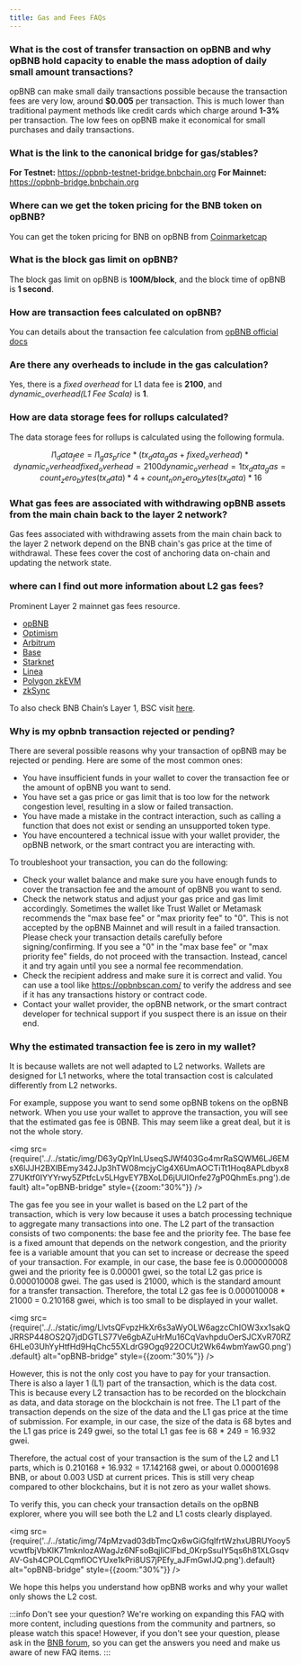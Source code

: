 ```yaml
---
title: Gas and Fees FAQs
---
```


### What is the cost of transfer transaction on opBNB and why opBNB hold capacity to enable the mass adoption of daily small amount transactions?

opBNB can make small daily transactions possible because the transaction fees are very low, around **$0.005** per transaction. This is much lower than traditional payment methods like credit cards which charge around **1-3%** per transaction. The low fees on opBNB make it economical for small purchases and daily transactions.

### What is the link to the canonical bridge for gas/stables?

**For Testnet:** <https://opbnb-testnet-bridge.bnbchain.org>
**For Mainnet:** <https://opbnb-bridge.bnbchain.org>

### Where can we get the token pricing for the BNB token on opBNB?

You can get the token pricing for BNB on opBNB from
[Coinmarketcap](https://coinmarketcap.com/currencies/bnb/)

### What is the block gas limit on opBNB?

The block gas limit on opBNB is **100M/block**, and the block time of opBNB is **1 second**.

### How are transaction fees calculated on opBNB?

You can details about the transaction fee calculation from [opBNB official
docs](https://docs.bnbchain.org/opbnb-docs/docs/core-concepts/gas-and-fees)

### Are there any overheads to include in the gas calculation?

Yes, there is a _fixed overhead_ for L1 data fee is **2100**, and _dynamic_overhead(L1 Fee Scala)_ is **1**.

### How are data storage fees for rollups calculated?

The data storage fees for rollups is calculated using the following formula.

```math
l1_data_fee = l1_gas_price * (tx_data_gas + fixed_overhead) * dynamic_overhead

fixed_overhead = 2100

dynamic_overhead = 1

tx_data_gas = count_zero_bytes(tx_data) * 4 + count_non_zero_bytes(tx_data) * 16
```

### What gas fees are associated with withdrawing opBNB assets from the main chain back to the layer 2 network?

Gas fees associated with withdrawing assets from the main chain back to the layer 2 network depend on the BNB chain's gas price at the time of withdrawal. These fees cover the cost of anchoring data on-chain and updating the network state.

### where can I find out more information about L2 gas fees?
Prominent Layer 2 mainnet gas fees resource. 

* [opBNB](https://opbnbscan.com/tx/0xa9f32fc3ef0b3338032bffc95f1c93e4d4bf6bdf6f0225b47e3b543b5421fdc0)
* [Optimism](https://l2fees.info/) 
* [Arbitrum](https://l2fees.info/)
* [Base](https://basescan.org/tx/0xd360162fb3474308acdf707f730cbff993168ef46610f5453b3a10d7d76deaa2)
* [Starknet](https://l2fees.info/) 
* [Linea](https://l2fees.info/)
* [Polygon zkEVM](https://l2fees.info/) 
* [zkSync](https://l2fees.info/) 

To also check BNB Chain’s Layer 1, BSC visit [here](https://bscscan.com/tx/0x1515e830b352a76bab8468d39c4924e1d220578ab0bf69eb09914e877c0713e5).

### Why is my opbnb transaction rejected or pending?
There are several possible reasons why your transaction of opBNB may be rejected or pending. Here are some of the most common ones:

* You have insufficient funds in your wallet to cover the transaction fee or the amount of opBNB you want to send.
* You have set a gas price or gas limit that is too low for the network congestion level, resulting in a slow or failed transaction.
* You have made a mistake in the contract interaction, such as calling a function that does not exist or sending an unsupported token type.
* You have encountered a technical issue with your wallet provider, the opBNB network, or the smart contract you are interacting with.

To troubleshoot your transaction, you can do the following:

* Check your wallet balance and make sure you have enough funds to cover the transaction fee and the amount of opBNB you want to send.
* Check the network status and adjust your gas price and gas limit accordingly. Sometimes the wallet like Trust Wallet or Metamask recommends the "max base fee" or "max priority fee" to "0". This is not accepted by the opBNB Mainnet and will result in a failed transaction. Please check your transaction details carefully before signing/confirming. If you see a "0" in the "max base fee" or "max priority fee" fields, do not proceed with the transaction. Instead, cancel it and try again until you see a normal fee recommendation. 
* Check the recipient address and make sure it is correct and valid. You can use a tool like https://opbnbscan.com/ to verify the address and see if it has any transactions history or contract code.
* Contact your wallet provider, the opBNB network, or the smart contract developer for technical support if you suspect there is an issue on their end.



### Why the estimated transaction fee is zero in my wallet?

It is because wallets are not well adapted to L2 networks. Wallets are designed for L1 networks, where the total transaction cost is calculated differently from L2 networks.

For example, suppose you want to send some opBNB tokens on the opBNB network. When you use your wallet to approve the transaction, you will see that the estimated gas fee is 0BNB. This may seem like a great deal, but it is not the whole story.

<img
  src={require('../../static/img/D63yQpYlnLUseqSJWf403Go4mrRaSQWM6LJ6EMsX6lJJH2BXlBEmy342JJp3hTW08mcjyClg4X6UmAOCTiTt1Hoq8APLdbyx8Z7UKtf0IYYYrwy5ZPtfcLv5LHgvEY7BXoLD6jUUlOnfe27gP0QhmEs.png').default}
  alt="opBNB-bridge"
  style={{zoom:"30%"}}
/>

The gas fee you see in your wallet is based on the L2 part of the transaction, which is very low because it uses a batch processing technique to aggregate many transactions into one. The L2 part of the transaction consists of two components: the base fee and the priority fee. The base fee is a fixed amount that depends on the network congestion, and the priority fee is a variable amount that you can set to increase or decrease the speed of your transaction. For example, in our case, the base fee is 0.000000008 gwei and the priority fee is 0.00001 gwei, so the total L2 gas price is 0.000010008 gwei. The gas used is 21000, which is the standard amount for a transfer transaction. Therefore, the total L2 gas fee is 0.000010008 * 21000 = 0.210168 gwei, which is too small to be displayed in your wallet.

<img
  src={require('../../static/img/LlvtsQFvpzHkXr6s3aWyOLW6agzcChIOW3xx1sakQJRRSP448OS2Q7jdDGTLS77Ve6gbAZuHrMu16CqVavhpduOerSJCXvR70RZ6HLe03UhYyHtfHd9HqChc55XLdrG9Ogq922OCUt2Wk64wbmYawG0.png').default}
  alt="opBNB-bridge"
  style={{zoom:"30%"}}
/>

However, this is not the only cost you have to pay for your transaction. There is also a layer 1 (L1) part of the transaction, which is the data cost. This is because every L2 transaction has to be recorded on the blockchain as data, and data storage on the blockchain is not free. The L1 part of the transaction depends on the size of the data and the L1 gas price at the time of submission. For example, in our case, the size of the data is 68 bytes and the L1 gas price is 249 gwei, so the total L1 gas fee is 68 * 249 = 16.932 gwei.

Therefore, the actual cost of your transaction is the sum of the L2 and L1 parts, which is 0.210168 + 16.932 = 17.142168 gwei, or about 0.00001698 BNB, or about 0.003 USD at current prices. This is still very cheap compared to other blockchains, but it is not zero as your wallet shows.

To verify this, you can check your transaction details on the opBNB explorer, where you will see both the L2 and L1 costs clearly displayed.

<img
  src={require('../../static/img/74pMzvad03dbTmcQx6wGiGfqlfrtWzhxUBRUYooy5vcwtfbjVbKlK71mknIozAWagJz6NFsoBqjIiClFbd_0KrpSsuIY5qs6h81XLGsqvAV-Gsh4CPOLCqmfIOCYUxe1kPri8US7jPEfy_aJFmGwIJQ.png').default}
  alt="opBNB-bridge"
  style={{zoom:"30%"}}
/>

We hope this helps you understand how opBNB works and why your wallet only shows the L2 cost.

:::info Don't see your question?
We're working on expanding this FAQ with more content, including questions from the community and partners, so please watch this space! However, if you don't see your question, please ask in the [BNB forum](https://forum.bnbchain.org/), so you can get the answers you need and make us aware of new FAQ items.
:::